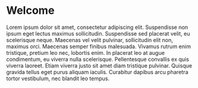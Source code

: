 # Welcome

Lorem ipsum dolor sit amet, consectetur adipiscing elit. Suspendisse non ipsum eget lectus maximus sollicitudin. Suspendisse sed placerat velit, eu scelerisque neque. Maecenas vel velit pulvinar, sollicitudin elit non, maximus orci. Maecenas semper finibus malesuada. Vivamus rutrum enim tristique, pretium leo nec, lobortis enim. In placerat leo at augue condimentum, eu viverra nulla scelerisque. Pellentesque convallis ex quis viverra laoreet. Etiam viverra justo sit amet diam tristique pulvinar. Quisque gravida tellus eget purus aliquam iaculis. Curabitur dapibus arcu pharetra tortor vestibulum, nec blandit leo tempus.